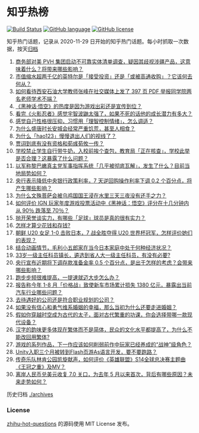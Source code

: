# 知乎热榜
[![Build Status](https://github.com/ToWeLong/zhihu-hot-questions/workflows/CI/badge.svg)](https://github.com/ToWeLong/zhihu-hot-questions/actions)
[![GitHub language](https://img.shields.io/badge/language-golang-orange.svg)](https://golang.org/)
[![GitHub license](https://img.shields.io/github/license/ToWeLong/zhihu-hot-questions)](https://github.com/ToWeLong/zhihu-hot-questions/blob/main/LICENSE)

知乎热门话题，记录从 2020-11-29 日开始的知乎热门话题。每小时抓取一次数据，按天[归档](./archives)

<!-- BEGIN -->

1. [商务部对美 PVH 集团启动不可靠实体清单调查，疑因其歧视涉疆产品，这意味着什么？将带来哪些影响？](https://www.zhihu.com/question/668053532)
1. [市值缩水超两千亿的英特尔是「接受投资」还是「或被高通收购」？它该何去何从？](https://www.zhihu.com/question/667931885)
1. [如何看待西安石油大学教师张峰在社交媒体上发了 397 页 PDF 举报同学院两名老师学术不端？](https://www.zhihu.com/question/667902633)
1. [《黑神话·悟空》的热度是因为游戏出彩还是宣传到位？](https://www.zhihu.com/question/668020188)
1. [看完《火影忍者》感觉宇智波鼬太强了，如果不死的话他的成长潜力有多大？](https://www.zhihu.com/question/660907063)
1. [感觉自己性格很压抑，习惯用「理智控制情绪」，怎么调适？](https://www.zhihu.com/question/667898329)
1. [为什么盛唐时长安城会经常严重饥荒，甚至人相食？](https://www.zhihu.com/question/667774664)
1. [为什么「hao123」慢慢退出人们的视线了？](https://www.zhihu.com/question/664363307)
1. [贾诩到底有没有资格和荀彧荀攸一传？](https://www.zhihu.com/question/661996685)
1. [学校禁止学生自行带牛奶，入校前挨个查包，教育局「正在核查」，学校此举是否合理？这暴露了什么问题？](https://www.zhihu.com/question/668027769)
1. [以军称黎巴嫩真主党军事指挥系统「几乎被彻底瓦解」，发生了什么？目前当地局势如何？](https://www.zhihu.com/question/667846153)
1. [央行表示降低中央银行政策利率，7 天逆回购操作利率下调 0.2 个百分点，将产生哪些影响？](https://www.zhihu.com/question/668023449)
1. [为什么文殊菩萨会被乌鸡国国王浸在水里三天三夜没有还手之力？](https://www.zhihu.com/question/667902837)
1. [如何评价 IGN 玩家年度游戏投票活动中《黑神话：悟空》评分在十几分钟内从 90％ 跌落至 70％？](https://www.zhihu.com/question/668065043)
1. [抛开荣誉谈实力，有哪些「足球」球员是真的很有实力？](https://www.zhihu.com/question/444096818)
1. [怎样才算少花钱和存钱?](https://www.zhihu.com/question/667961299)
1. [朝鲜 U20 女足 1-0 击败日本，7 战全胜夺得 U20 世界杯冠军，怎样评价她们的表现？](https://www.zhihu.com/question/667936188)
1. [结合动画情节，毛利小五郎家在当今日本家庭中处于何种经济状况？](https://www.zhihu.com/question/20242125)
1. [33岁一级主任科员镇长，遴选到省人大一级主任科员，有没有必要?](https://www.zhihu.com/question/667121201)
1. [央行宣布近期将下调存款准备金率 0.5 个百分点，是出于怎样的考虑？会带来哪些影响？](https://www.zhihu.com/question/668022046)
1. [跑步步频很难提高，一提速就迈大步怎么办？](https://www.zhihu.com/question/667144588)
1. [报告称今年 1-8 月「价格战」致使新车市场累计损失 1380 亿元，暴露出当前汽车行业哪些问题？](https://www.zhihu.com/question/667960375)
1. [去待遇好的公司还是符合职业规划的公司？](https://www.zhihu.com/question/667501387)
1. [如果没有信心和勇气维系婚姻的幸福，那么当初为什么还要走进婚姻？](https://www.zhihu.com/question/667847116)
1. [假如你穿越时空成为古代的太子，面对古代繁重的功课，你会选择带哪一款现代设备？](https://www.zhihu.com/question/667966139)
1. [汉字的韵味更多体现在繁体而不是简体，民众的文化水平都提高了，为什么不能改回用繁体?](https://www.zhihu.com/question/667386638)
1. [游戏的系列作品，下一作应该如何削弱前作中玩家已经养成的“战神”级角色？](https://www.zhihu.com/question/667962011)
1. [Unity入职三个月被转到Flash页游As语言开发，要不要跑路？](https://www.zhihu.com/question/667950531)
1. [传奇乐队林肯公园凯旋献声，如何评价《英雄联盟》S14全球总决赛主题曲《王冠之重》及MV？](https://www.zhihu.com/question/668030619)
1. [离岸人民币兑美元收复 7.0 关口，为去年 5 月以来首次，背后有哪些原因？未来走势如何？](https://www.zhihu.com/question/668120103)

<!-- END -->

历史归档 [./archives](./archives)


### License
[zhihu-hot-questions](https://github.com/towelong/zhihu-hot-questions) 的源码使用 MIT License 发布。